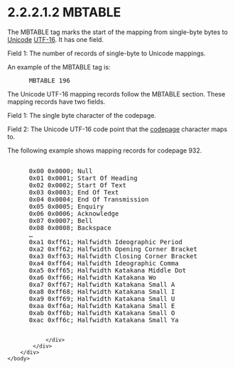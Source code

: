 <html dir="LTR" xmlns:mshelp="http://msdn.microsoft.com/mshelp" xmlns:ddue="http://ddue.schemas.microsoft.com/authoring/2003/5" xmlns:xlink="http://www.w3.org/1999/xlink" xmlns:tool="http://www.microsoft.com/tooltip">
    <head>
        <meta http-equiv="Content-Type" content="text/html; CHARSET=utf-8"></meta>
        <meta name="save" content="history"></meta>
        <title>2.2.2.1.2 MBTABLE</title>
        <xml>
            <mshelp:toctitle title="2.2.2.1.2 MBTABLE"></mshelp:toctitle>
            <mshelp:rltitle title="[MS-UCODEREF]: MBTABLE"></mshelp:rltitle>
            <mshelp:keyword index="A" term="c1c1ac17-8415-4bae-9fd0-6f979a4722ef"></mshelp:keyword>
            <mshelp:attr name="DCSext.ContentType" value="open specification"></mshelp:attr>
            <mshelp:attr name="AssetID" value="c1c1ac17-8415-4bae-9fd0-6f979a4722ef"></mshelp:attr>
            <mshelp:attr name="TopicType" value="kbRef"></mshelp:attr>
            <mshelp:attr name="DCSext.Title" value="[MS-UCODEREF]: MBTABLE" />
        </xml>
    </head>
    <body>
        <div id="header">
            <h1 class="heading">2.2.2.1.2 MBTABLE</h1>
        </div>
        <div id="mainSection">
            <div id="mainBody">
                <div id="allHistory" class="saveHistory"></div>
                <div id="sectionSection0" class="section" name="collapseableSection">
                    

<p>The MBTABLE tag marks the start of the mapping from
single-byte bytes to <a href="484e8ed3-152b-4300-9527-7efade6d6491.md#gt_c305d0ab-8b94-461a-bd76-13b40cb8c4d8">Unicode</a>
<a href="484e8ed3-152b-4300-9527-7efade6d6491.md#gt_4c9eef52-69d4-43e7-ac04-ff1fe43a94fb">UTF-16</a>. It has one
field.</p>

<p>Field 1: The number of records of single-byte to Unicode
mappings.</p>

<p>An example of the MBTABLE tag is:</p>

<dl>
<dd>
<div><pre> MBTABLE 196
</pre></div>
</dd></dl>

<p>The Unicode UTF-16 mapping records follow the MBTABLE
section. These mapping records have two fields.</p>

<p>Field 1: The single byte character of the codepage.</p>

<p>Field 2: The Unicode UTF-16 code point that the <a href="484e8ed3-152b-4300-9527-7efade6d6491.md#gt_210637d9-9634-4652-a935-ded3cd434f38">codepage</a> character maps to.</p>

<p>The following example shows mapping records for codepage
932.</p>

<dl>
<dd>
<div><pre>  
 0x00 0x0000; Null
 0x01 0x0001; Start Of Heading
 0x02 0x0002; Start Of Text
 0x03 0x0003; End Of Text
 0x04 0x0004; End Of Transmission
 0x05 0x0005; Enquiry
 0x06 0x0006; Acknowledge
 0x07 0x0007; Bell
 0x08 0x0008; Backspace
 …
 0xa1 0xff61; Halfwidth Ideographic Period
 0xa2 0xff62; Halfwidth Opening Corner Bracket
 0xa3 0xff63; Halfwidth Closing Corner Bracket
 0xa4 0xff64; Halfwidth Ideographic Comma
 0xa5 0xff65; Halfwidth Katakana Middle Dot
 0xa6 0xff66; Halfwidth Katakana Wo
 0xa7 0xff67; Halfwidth Katakana Small A
 0xa8 0xff68; Halfwidth Katakana Small I
 0xa9 0xff69; Halfwidth Katakana Small U
 0xaa 0xff6a; Halfwidth Katakana Small E
 0xab 0xff6b; Halfwidth Katakana Small O
 0xac 0xff6c; Halfwidth Katakana Small Ya
  
</pre></div>
</dd></dl>


                </div>
            </div>
        </div>
    </body>
</html>